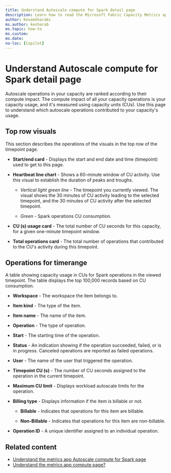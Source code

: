 ```yaml
---
title: Understand Autoscale compute for Spark detail page
description: Learn how to read the Microsoft Fabric Capacity Metrics app's explore page.
author: KesemSharabi
ms.author: kesharab
ms.topic: how-to
ms.custom:
ms.date:
no-loc: [Copilot]
---
```

 
# Understand Autoscale compute for Spark detail page
 
Autoscale operations in your capacity are ranked according to their compute impact. The compute impact of all your capacity operations is your capacity usage, and it's measured using capacity units (CUs). Use this page to understand which autoscale operations contributed to your capacity's usage.
 
## Top row visuals
 
This section describes the operations of the visuals in the top row of the timepoint page.
 
* **Start/end card** - Displays the start and end date and time (timepoint) used to get to this page.
 
* **Heartbeat line chart** - Shows a 60-minute window of CU activity. Use this visual to establish the duration of peaks and troughs.
 
    * *Vertical light green line* - The timepoint you currently viewed. The visual shows the 30 minutes of CU activity leading to the selected timepoint, and the 30 minutes of CU activity after the selected timepoint.
 
    * *Green* - Spark operations CU consumption.
 
* **CU (s) usage card** - The total number of CU seconds for this capacity, for a given one-minute timepoint window.
 
* **Total operations card** - The total number of operations that contributed to the CU's activity during this timepoint.
 
 
## Operations for timerange
 
A table showing capacity usage in CUs for Spark operations in the viewed timepoint. The table displays the top 100,000 records based on CU consumption.
 
* **Workspace** - The workspace the item belongs to.
 
* **Item kind** - The type of the item.
 
* **Item name** - The name of the item.
 
* **Operation** - The type of operation.
 
* **Start** - The starting time of the operation.
 
* **Status** - An indication showing if the operation succeeded, failed, or is in progress. Canceled operations are reported as failed operations.
 
* **User** - The name of the user that triggered the operation.
 
* **Timepoint CU (s)** - The number of CU seconds assigned to the operation in the current timepoint.
 
* **Maximum CU limit** - Displays workload autoscale limits for the operation.
 
* **Billing type** - Displays information if the item is billable or not.
 
    * **Billable** - Indicates that operations for this item are billable.
 
    * **Non-Billable**  - Indicates that operations for this item are non-billable.
 
* **Operation ID** - A unique identifier assigned to an individual operation.
 
 
## Related content
 
* [Understand the metrics app Autoscale compute for Spark page](metrics-app-autoscale-page.md)
* [Understand the metrics app compute page?](metrics-app-compute-page.md)